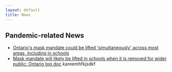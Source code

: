 ```yaml
---
layout: default
title: News
---
```

## Pandemic-related News

* [Ontario's mask mandate could be lifted 'simultaneously' across most areas, including in schools](https://toronto.ctvnews.ca/ontario-s-mask-mandate-could-be-lifted-simultaneously-across-most-areas-including-in-schools-1.5794833)
* [Mask mandate will likely be lifted in schools when it is removed for wider public: Ontario top doc](https://globalnews.ca/news/8643949/mask-mandate-will-likely-be-lifted-in-schools-when-removed-for-wider-public-ontario/)
kareemhfkjsdkf